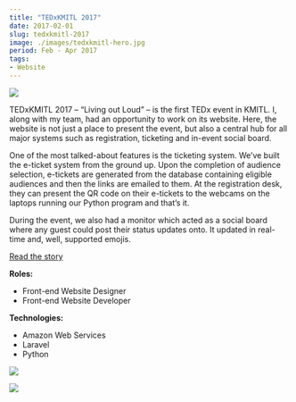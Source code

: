 ```yaml
---
title: "TEDxKMITL 2017"
date: 2017-02-01
slug: tedxkmitl-2017
image: ./images/tedxkmitl-hero.jpg
period: Feb - Apr 2017
tags:
- Website
---
```


![](./images/tedxkmitl-hero.jpg)

TEDxKMITL 2017 – “Living out Loud” – is the first TEDx event in KMITL.
I, along with my team, had an opportunity to work on its website.
Here, the website is not just a place to present the event,
but also a central hub for all major systems such as registration, ticketing and in-event social board.

One of the most talked-about features is the ticketing system.
We’ve built the e-ticket system from the ground up.
Upon the completion of audience selection, e-tickets are generated from the database
containing eligible audiences and then the links are emailed to them.
At the registration desk, they can present the QR code on their e-tickets to the webcams on the laptops
running our Python program and that’s it.

During the event, we also had a monitor which acted as a social board where any guest could post their status updates onto.
It updated in real-time and, well, supported emojis.

<div class="buttons">
<a href="https://blog.zartre.com/2017/a-story-behind-tedxkmitl-2017-website-1e92f18687de/" class="button">Read the story</a>
</div>

**Roles:**
- Front-end Website Designer
- Front-end Website Developer

**Technologies:**
- Amazon Web Services
- Laravel
- Python

![](./images/tedxkmitl-ticket.jpg)

![](./images/tedxkmitl-register.jpg)

